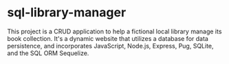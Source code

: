 # sql-library-manager
 This project is a CRUD application to help a fictional local library manage its book collection. It's a dynamic website that utilizes a database for data persistence, and incorporates JavaScript, Node.js, Express, Pug, SQLite, and the SQL ORM Sequelize.
